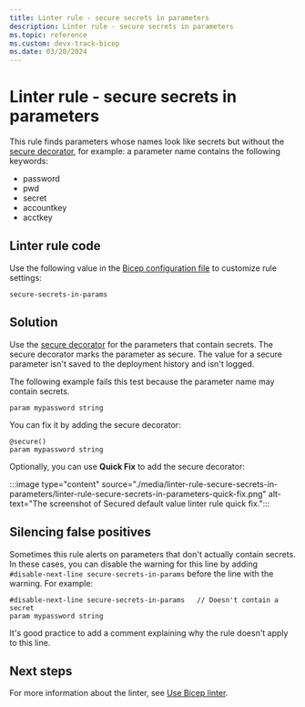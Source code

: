 ```yaml
---
title: Linter rule - secure secrets in parameters
description: Linter rule - secure secrets in parameters
ms.topic: reference
ms.custom: devx-track-bicep
ms.date: 03/20/2024
---
```


# Linter rule - secure secrets in parameters

This rule finds parameters whose names look like secrets but without the [secure decorator](./parameters.md#use-decorators), for example: a parameter name contains the following keywords:

- password
- pwd
- secret
- accountkey
- acctkey

## Linter rule code

Use the following value in the [Bicep configuration file](bicep-config-linter.md) to customize rule settings:

`secure-secrets-in-params`

## Solution

Use the [secure decorator](./parameters.md#use-decorators) for the parameters that contain secrets. The secure decorator marks the parameter as secure. The value for a secure parameter isn't saved to the deployment history and isn't logged.

The following example fails this test because the parameter name may contain secrets.

```bicep
param mypassword string
```

You can fix it by adding the secure decorator:

```bicep
@secure()
param mypassword string
```

Optionally, you can use **Quick Fix** to add the secure decorator:

:::image type="content" source="./media/linter-rule-secure-secrets-in-parameters/linter-rule-secure-secrets-in-parameters-quick-fix.png" alt-text="The screenshot of Secured default value linter rule quick fix.":::

## Silencing false positives

Sometimes this rule alerts on parameters that don't actually contain secrets. In these cases, you can disable the warning for this line by adding `#disable-next-line secure-secrets-in-params` before the line with the warning. For example:

```bicep
#disable-next-line secure-secrets-in-params   // Doesn't contain a secret
param mypassword string
```

It's good practice to add a comment explaining why the rule doesn't apply to this line.

## Next steps

For more information about the linter, see [Use Bicep linter](./linter.md).
